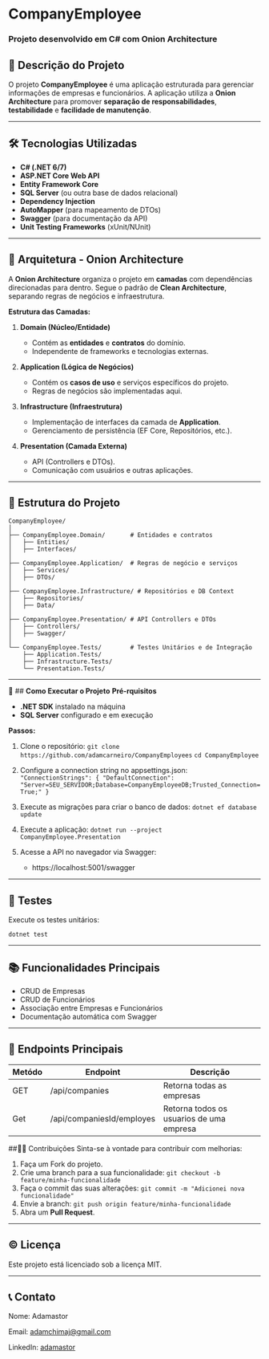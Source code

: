 # CompanyEmployee

### Projeto desenvolvido em **C#** com **Onion Architecture**  

## 📑 **Descrição do Projeto**

O projeto **CompanyEmployee** é uma aplicação estruturada para gerenciar informações de empresas e funcionários. A aplicação utiliza a **Onion Architecture** para promover **separação de responsabilidades**, **testabilidade** e **facilidade de manutenção**.  

---

## 🛠 **Tecnologias Utilizadas**

- **C# (.NET 6/7)**
- **ASP.NET Core Web API**
- **Entity Framework Core**
- **SQL Server** (ou outra base de dados relacional)
- **Dependency Injection**
- **AutoMapper** (para mapeamento de DTOs)
- **Swagger** (para documentação da API)
- **Unit Testing Frameworks** (xUnit/NUnit)

---

## 🎯 **Arquitetura - Onion Architecture**  

A **Onion Architecture** organiza o projeto em **camadas** com dependências direcionadas para dentro. Segue o padrão de **Clean Architecture**, separando regras de negócios e infraestrutura.

**Estrutura das Camadas:**  

1. **Domain (Núcleo/Entidade)**  
   - Contém as **entidades** e **contratos** do domínio.  
   - Independente de frameworks e tecnologias externas.  

2. **Application (Lógica de Negócios)**  
   - Contém os **casos de uso** e serviços específicos do projeto.  
   - Regras de negócios são implementadas aqui.  

3. **Infrastructure (Infraestrutura)**  
   - Implementação de interfaces da camada de **Application**.  
   - Gerenciamento de persistência (EF Core, Repositórios, etc.).  

4. **Presentation (Camada Externa)**  
   - API (Controllers e DTOs).  
   - Comunicação com usuários e outras aplicações.  

---

## 📁 **Estrutura do Projeto**  

```plaintext
CompanyEmployee/
│
├── CompanyEmployee.Domain/       # Entidades e contratos
│   ├── Entities/
│   ├── Interfaces/
│
├── CompanyEmployee.Application/  # Regras de negócio e serviços
│   ├── Services/
│   ├── DTOs/
│
├── CompanyEmployee.Infrastructure/ # Repositórios e DB Context
│   ├── Repositories/
│   ├── Data/
│
├── CompanyEmployee.Presentation/ # API Controllers e DTOs
│   ├── Controllers/
│   ├── Swagger/
│
└── CompanyEmployee.Tests/        # Testes Unitários e de Integração
    ├── Application.Tests/
    ├── Infrastructure.Tests/
    └── Presentation.Tests/
```
---

🚀 ## **Como Executar o Projeto**
**Pré-rquisitos**
- **.NET SDK** instalado na máquina
- **SQL Server** configurado e em execução

**Passos:**
1. Clone o repositório:
   `git clone https://github.com/adamcarneiro/CompanyEmployees`
`cd CompanyEmployee`
2. Configure a connection string no appsettings.json:
`"ConnectionStrings": {
   "DefaultConnection": "Server=SEU_SERVIDOR;Database=CompanyEmployeeDB;Trusted_Connection=True;"
}
`
3. Execute as migrações para criar o banco de dados:
   `dotnet ef database update`

4. Execute a aplicação:
   `dotnet run --project CompanyEmployee.Presentation`
   
5. Acesse a API no navegador via Swagger:
   - https://localhost:5001/swagger

---

## 🧪 Testes

Execute os testes unitários:

`dotnet test
`

---

## 📚 Funcionalidades Principais

- CRUD de Empresas
- CRUD de Funcionários
- Associação entre Empresas e Funcionários
- Documentação automática com Swagger

---

## 🔗 Endpoints Principais

|Metódo | Endpoint | Descrição |
|-------|----------|-----------|
|GET | /api/companies | Retorna todas as empresas|
|Get | /api/companiesId/employes | Retorna todos os usuarios de uma empresa|

##👨‍💻 Contribuições
Sinta-se à vontade para contribuir com melhorias:

1. Faça um Fork do projeto.
2. Crie uma branch para a sua funcionalidade: `git checkout -b feature/minha-funcionalidade
`
3. Faça o commit das suas alterações: `git commit -m "Adicionei nova funcionalidade"`
4. Envie a branch: `git push origin feature/minha-funcionalidade`
5. Abra um **Pull Request**.

---

## ©️ Licença
Este projeto está licenciado sob a licença MIT.

---

## 📞 Contato
Nome: Adamastor

Email: adamchimaj@gmail.com

LinkedIn: [adamastor](https://www.linkedin.com/in/adamastor-chimalange/)

